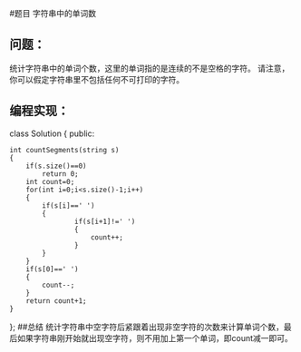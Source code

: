 #题目
字符串中的单词数
## 问题： 
统计字符串中的单词个数，这里的单词指的是连续的不是空格的字符。
请注意，你可以假定字符串里不包括任何不可打印的字符。
## 编程实现：
class Solution {
public:

    int countSegments(string s) 
    {
        if(s.size()==0)
			return 0;
	    int count=0;
		for(int i=0;i<s.size()-1;i++) 
        {
			if(s[i]==' ') 
            {              
					if(s[i+1]!=' ') 
                    {
						count++;
					}				
			}
		}
		if(s[0]==' ') 
        {
			count--;
		}
		return count+1;      
    }
};
##总结
统计字符串中空字符后紧跟着出现非空字符的次数来计算单词个数，最后如果字符串刚开始就出现空字符，则不用加上第一个单词，即count减一即可。

